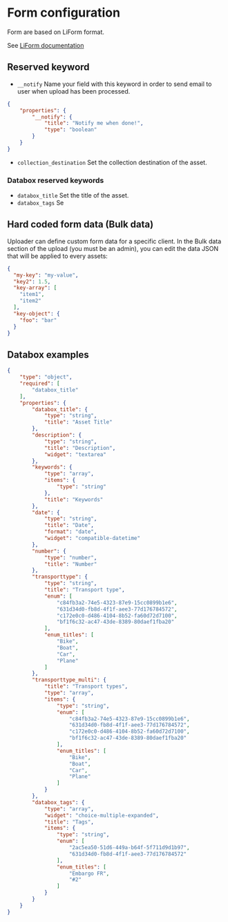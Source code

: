 # Form configuration

Form are based on LiForm format.

See [LiForm documentation](https://limenius.github.io/liform-react/#/)

## Reserved keyword

- `__notify`
Name your field with this keyword in order to send email to user when upload has been processed.

```json
{
    "properties": {
        "__notify": {
            "title": "Notify me when done!",
            "type": "boolean"
        }
    }
}
```

- `collection_destination`
Set the collection destination of the asset.

### Databox reserved keywords

- `databox_title` Set the title of the asset.
- `databox_tags` Se

## Hard coded form data (Bulk data)

Uploader can define custom form data for a specific client.
In the Bulk data section of the upload (you must be an admin), you can edit the data JSON that will be applied to every assets:

```json
{
  "my-key": "my-value",
  "key2": 1.5,
  "key-array": [
    "item1",
    "item2"
  ],
  "key-object": {
    "foo": "bar"
  }
}
```

## Databox examples

```json
{
    "type": "object",
    "required": [
        "databox_title"
    ],
    "properties": {
        "databox_title": {
            "type": "string",
            "title": "Asset Title"
        },
        "description": {
            "type": "string",
            "title": "Description",
            "widget": "textarea"
        },
        "keywords": {
            "type": "array",
            "items": {
                "type": "string"
            },
            "title": "Keywords"
        },
        "date": {
            "type": "string",
            "title": "Date",
            "format": "date",
            "widget": "compatible-datetime"
        },
        "number": {
            "type": "number",
            "title": "Number"
        },
        "transporttype": {
            "type": "string",
            "title": "Transport type",
            "enum": [
                "c84fb3a2-74e5-4323-87e9-15cc0899b1e6",
                "631d34d0-fb8d-4f1f-aee3-77d176784572",
                "c172e0c0-d486-4104-8b52-fa60d72d7100",
                "bf1f6c32-ac47-43de-8389-80daef1fba20"
            ],
            "enum_titles": [
                "Bike",
                "Boat",
                "Car",
                "Plane"
            ]
        },
        "transporttype_multi": {
            "title": "Transport types",
            "type": "array",
            "items": {
                "type": "string",
                "enum": [
                    "c84fb3a2-74e5-4323-87e9-15cc0899b1e6",
                    "631d34d0-fb8d-4f1f-aee3-77d176784572",
                    "c172e0c0-d486-4104-8b52-fa60d72d7100",
                    "bf1f6c32-ac47-43de-8389-80daef1fba20"
                ],
                "enum_titles": [
                    "Bike",
                    "Boat",
                    "Car",
                    "Plane"
                ]
            }
        },
        "databox_tags": {
            "type": "array",
            "widget": "choice-multiple-expanded",
            "title": "Tags",
            "items": {
                "type": "string",
                "enum": [
                    "2ac5ea50-51d6-449a-b64f-5f711d9d1b97",
                    "631d34d0-fb8d-4f1f-aee3-77d176784572"
                ],
                "enum_titles": [
                    "Embargo FR",
                    "#2"
                ]
            }
        }
    }
}
```
